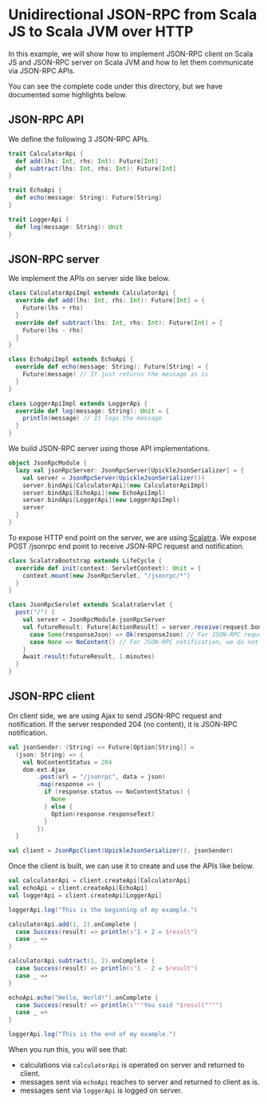 # Unidirectional JSON-RPC from Scala JS to Scala JVM over HTTP

In this example, we will show how to implement JSON-RPC client on Scala JS and JSON-RPC server on Scala JVM and how to let them communicate via JSON-RPC APIs.

You can see the complete code under this directory, but we have documented some highlights below.

## JSON-RPC API

We define the following 3 JSON-RPC APIs.

```scala
trait CalculatorApi {
  def add(lhs: Int, rhs: Int): Future[Int]
  def subtract(lhs: Int, rhs: Int): Future[Int]
}

trait EchoApi {
  def echo(message: String): Future[String]
}

trait LoggerApi {
  def log(message: String): Unit
}
```

## JSON-RPC server

We implement the APIs on server side like below.

```scala
class CalculatorApiImpl extends CalculatorApi {
  override def add(lhs: Int, rhs: Int): Future[Int] = {
    Future(lhs + rhs)
  }
  override def subtract(lhs: Int, rhs: Int): Future[Int] = {
    Future(lhs - rhs)
  }
}

class EchoApiImpl extends EchoApi {
  override def echo(message: String): Future[String] = {
    Future(message) // It just returns the message as is
  }
}

class LoggerApiImpl extends LoggerApi {
  override def log(message: String): Unit = {
    println(message) // It logs the message
  }
}
```

We build JSON-RPC server using those API implementations.

```scala
object JsonRpcModule {
  lazy val jsonRpcServer: JsonRpcServer[UpickleJsonSerializer] = {
    val server = JsonRpcServer(UpickleJsonSerializer())
    server.bindApi[CalculatorApi](new CalculatorApiImpl)
    server.bindApi[EchoApi](new EchoApiImpl)
    server.bindApi[LoggerApi](new LoggerApiImpl)
    server
  }
}
```

To expose HTTP end point on the server, we are using [Scalatra](http://www.scalatra.org). We expose POST /jsonrpc end point to receive JSON-RPC request and notification.

```scala
class ScalatraBootstrap extends LifeCycle {
  override def init(context: ServletContext): Unit = {
    context.mount(new JsonRpcServlet, "/jsonrpc/*")
  }
}

class JsonRpcServlet extends ScalatraServlet {
  post("/") {
    val server = JsonRpcModule.jsonRpcServer
    val futureResult: Future[ActionResult] = server.receive(request.body).map {
      case Some(responseJson) => Ok(responseJson) // For JSON-RPC request, we return response.
      case None => NoContent() // For JSON-RPC notification, we do not return response.
    }
    Await.result(futureResult, 1.minutes)
  }
}
```

## JSON-RPC client

On client side, we are using Ajax to send JSON-RPC request and notification. If the server responded 204 (no content), it is JSON-RPC notification.

```scala
val jsonSender: (String) => Future[Option[String]] =
  (json: String) => {
    val NoContentStatus = 204
    dom.ext.Ajax
        .post(url = "/jsonrpc", data = json)
        .map(response => {
          if (response.status == NoContentStatus) {
            None
          } else {
            Option(response.responseText)
          }
        })
  }

val client = JsonRpcClient(UpickleJsonSerializer(), jsonSender)
```

Once the client is built, we can use it to create and use the APIs like below.

```scala
val calculatorApi = client.createApi[CalculatorApi]
val echoApi = client.createApi[EchoApi]
val loggerApi = client.createApi[LoggerApi]

loggerApi.log("This is the beginning of my example.")

calculatorApi.add(1, 2).onComplete {
  case Success(result) => println(s"1 + 2 = $result")
  case _ =>
}

calculatorApi.subtract(1, 2).onComplete {
  case Success(result) => println(s"1 - 2 = $result")
  case _ =>
}

echoApi.echo("Hello, World!").onComplete {
  case Success(result) => println(s"""You said "$result"""")
  case _ =>
}

loggerApi.log("This is the end of my example.")
```

When you run this, you will see that:

- calculations via ```calculatorApi``` is operated on server and returned to client.
- messages sent via ```echoApi``` reaches to server and returned to client as is.
- messages sent via ```loggerApi``` is logged on server.
